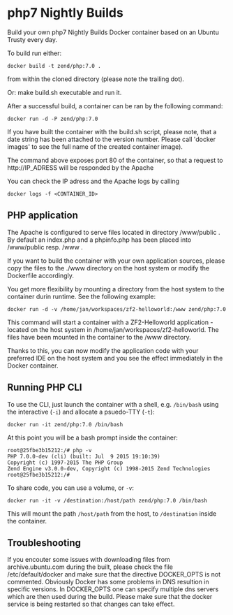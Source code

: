 php7 Nightly Builds
================================

Build your own php7 Nightly Builds Docker container based on an Ubuntu Trusty every day.

To build run either:
```
docker build -t zend/php:7.0 .
```
from within the cloned directory (please note the trailing dot).

Or: make build.sh executable and run it.

After a successful build, a container can be ran by the following command:
```
docker run -d -P zend/php:7.0
```
If you have built the container with the build.sh script, please note, that a date string has been attached to the version number. Please call 'docker images' to see the full name of the created container image).

The command above exposes port 80 of the container, so that a request to http://IP_ADRESS will be responded by the Apache 

You can check the IP adress and the Apache logs by calling
```
docker logs -f <CONTAINER_ID>
```

PHP application
---
The Apache is configured to serve files located in directory /www/public . By default an index.php and a phpinfo.php has been placed into /www/public resp. /www .

If you want to build the container with your own application sources, please copy the files to the ./www directory on the host system or modify the Dockerfile accordingly.

You get more flexibility by mounting a directory from the host system to the container durin runtime. See the following example:
```
docker run -d -v /home/jan/workspaces/zf2-helloworld:/www zend/php:7.0
```
This command will start a container with a ZF2-Helloworld application - located on the host system in /home/jan/workspaces/zf2-helloworld. The files have been mounted in the container to the /www directory.

Thanks to this, you can now modify the application code with your preferred IDE on the host system and you see the effect immediately in the Docker container.

Running PHP CLI
---
To use the CLI, just launch the container with a shell, e.g. `/bin/bash` using
the interactive (`-i`) and allocate a psuedo-TTY (`-t`):

```
docker run -it zend/php:7.0 /bin/bash
```

At this point you will be a bash prompt inside the container:

```
root@25fbe3b15212:/# php -v
PHP 7.0.0-dev (cli) (built: Jul  9 2015 19:10:39)
Copyright (c) 1997-2015 The PHP Group
Zend Engine v3.0.0-dev, Copyright (c) 1998-2015 Zend Technologies
root@25fbe3b15212:/#
```

To share code, you can use a volume, or `-v`:

```
docker run -it -v /destination:/host/path zend/php:7.0 /bin/bash
```

This will mount the path `/host/path` from the host, to `/destination` inside
the container.

Troubleshooting
---
If you encouter some issues with downloading files from archive.ubuntu.com during the built, please check the file /etc/default/docker and make sure that the directive DOCKER_OPTS is not commented. Obviously Docker has some problems in DNS resultion in specific versions. In DOCKER_OPTS one can specify multiple dns servers which are then used during the build. Please make sure that the docker service is being restarted so that changes can take effect.
